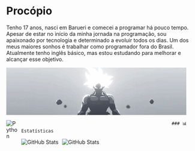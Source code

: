 # Procópio 

<!--
**vitorprocopio75/vitorprocopio75** is a ✨ _special_ ✨ repository because its `README.md` (this file) appears on your GitHub profile. -->

Tenho 17 anos, nasci em Barueri e comecei a programar há pouco tempo. Apesar de estar no início da minha jornada na programação, sou apaixonado por tecnologia e determinado a evoluir todos os dias. Um dos meus maiores sonhos é trabalhar como programador fora do Brasil. Atualmente tenho inglês básico, mas estou estudando para melhorar e alcançar esse objetivo.

<img
    align="center"
    src="goku.gif"
/>



<img
    align="left"
    alt="Python"
    title="Python"
    width="30px"
    style="padding-right: 10px;"
    src="https://cdn.jsdelivr.net/gh/devicons/devicon@latest/icons/python/python-original.svg"
/>



                                                            ### 📊 Estatísticas

<p>
  <img
    align="left"
    alt="GitHub Stats"
    height="200"
    style="padding-right: 10px;"
    src="https://github-readme-stats.vercel.app/api?username=vitorprocopio75&show_icons=true&theme=tokyonight&include_all_commits=true&locale=pt-br"
  />

<img
      align="left"
      alt="GitHub Stats"
      height="200"
      src="https://github-readme-stats.vercel.app/api/top-langs/?username=vitorprocopio75&theme=tokyonight&layout=compact&custom_title=Tecnologias&langs_count=9"
  />

</p>

